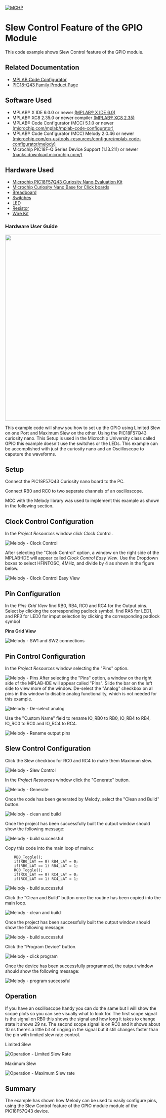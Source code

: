 <!-- Please do not change this logo with link -->

[![MCHP](images/microchip.png)](https://www.microchip.com)

# Slew Control Feature of the GPIO Module

This code example shows Slew Control feature of the GPIO module.

## Related Documentation

- [MPLAB Code Configurator](https://www.microchip.com/en-us/development-tools-tools-and-software/embedded-software-center/mplab-code-configurator)
- [PIC18-Q43 Family Product Page](https://www.microchip.com/en-us/products/microcontrollers-and-microprocessors/8-bit-mcus/pic-mcus/pic18-q43)
## Software Used


- MPLAB® X IDE 6.0.0 or newer [(MPLAB® X IDE 6.0)](https://www.microchip.com/en-us/development-tools-tools-and-software/mplab-x-ide?utm_source=GitHub&utm_medium=TextLink&utm_campaign=MCU8_MMTCha_MPAE_Examples&utm_content=pic18f57q43-cnano-slew-control-mplab-melody-github)
- MPLAB® XC8 2.35.0 or newer compiler [(MPLAB® XC8 2.35)](https://www.microchip.com/en-us/development-tools-tools-and-software/mplab-xc-compilers?utm_source=GitHub&utm_medium=TextLink&utm_campaign=MCU8_MMTCha_MPAE_Examples&utm_content=pic18f57q43-cnano-slew-control-mplab-melody-github)
- MPLAB® Code Configurator (MCC) 5.1.0 or newer [(microchip.com/mplab/mplab-code-configurator)](https://www.microchip.com/mplab/mplab-code-configurator)
- MPLAB® Code Configurator (MCC) Melody 2.0.46 or newer [(microchip.com/en-us/tools-resources/configure/mplab-code-configurator/melody)](https://www.microchip.com/en-us/tools-resources/configure/mplab-code-configurator/melody)
- Microchip PIC18F-Q Series Device Support (1.13.211) or newer [(packs.download.microchip.com/)](https://packs.download.microchip.com/)

## Hardware Used

- [Microchip PIC18F57Q43 Curiosity Nano Evaluation Kit](https://www.microchip.com/developmenttools/ProductDetails/DM164150)
- [Microchip Curiosity Nano Base for Click boards](https://www.microchip.com/developmenttools/ProductDetails/AC164162)
- [Breadboard](https://www.mouser.com/ProductDetail/426-FIT0008)
- [Switches](https://www.mouser.com/ProductDetail/506-FSM2JRT)
- [LED](https://www.mouser.com/ProductDetail/941-C5SMFRJECT0W0BB2)
- [Resistor](https://www.mouser.com/ProductDetail/603-CFR-25JB-52-330R)
- [Wire Kit](https://www.mouser.com/ProductDetail/424-WIRE-KIT)

### Hardware User Guide
<img src="images/gpio_setup.png" width="600"/></a>

This example code will show you how to set up the GPIO using Limited Slew on one Port and Maximum Slew on the other. Using the  PIC18F57Q43 curiosity nano. This Setup is used in the Microchip University class called GPIO this example doesn't use the switches or the LEDs.  This example can be accomplished with just the curiosity nano and an Oscilloscope to caputure the waveforms.

## Setup

Connect the PIC18F57Q43 Curiosity nano board to the PC.

Connect RB0 and RC0 to two seperate channels of an oscilloscope.

MCC with the Melody library was used to implement this example as shown in the following section.
## Clock Control Configuration
In the *Project Resources* window click Clock Control. 

![Melody - Clock Control](images/src_clock_control.png)


After selecting the "Clock Control" option, a window on the right side of the MPLAB-IDE will appear called *Clock Control Easy View*. Use the Dropdown boxes to select HFINTOSC, 4MHz, and divide by 4 as shown in the figure below.

![Melody - Clock Control Easy View](images/src_clock_control_easy_view.png)

## Pin Configuration
In the *Pins Grid View* find RB0, RB4, RC0 and RC4 for the Output pins. Select by clicking the corresponding padlock symbol. find RA5 for LED1, and RF3 for LED0 for imput selection by clicking the corresponding padlock symbol

**Pins Grid View**

![Melody - SW1 and SW2 connections](images/src_pin_selection.png)

## Pin Control Configuration
In the *Project Resources* window selecting the "Pins" option.

![Melody - Pins ](images/src_pins.png)
After selecting the "Pins" option, a window on the right side of the MPLAB-IDE will appear called "Pins". Slide the bar on the left side to view more of the window.
De-select the "Analog" checkbox on all pins in this window to disable analog functionality, which is not needed for this example. 

![Melody - De-select analog](images/src_deselect_analog.png)

Use the "Custom Name" field to rename IO_RB0 to RB0, IO_RB4 to RB4, IO_RC0 to RC0 and IO_RC4 to RC4.

![Melody - Rename output pins](images/src_rename_pins.png)
## Slew Control Configuration
Click the Slew checkbox for RC0 and RC4 to make them Maximum slew. 

![Melody - Slew Control](images/src_deselect_slew_portc.png)

In the *Project Resources* window click the "Generate" button.

![Melody - Generate](images/src_click_generate.png)

Once the code has been generated by Melody, select the "Clean and Build" button.

![Melody - clean and build](images/src_click_clean_and_build.png)

Once the project has been successfully built the output window should show the following message:

![Melody - build successful](images/src_build_successful.png)

Copy this code into the main loop of main.c


        RB0_Toggle();
        if(RB0_LAT == 0) RB4_LAT = 0;
        if(RB0_LAT == 1) RB4_LAT = 1;
        RC0_Toggle();
        if(RC0_LAT == 0) RC4_LAT = 0;
        if(RC0_LAT == 1) RC4_LAT = 1;

![Melody - build successful](images/src_main_code.png)

Click the "Clean and Build" button once the routine has been copied into the main loop.

![Melody - clean and build](images/src_click_clean_and_build.png)

Once the project has been successfully built the output window should show the following message:

![Melody - build successful](images/src_build_successful.png)

Click the "Program Device" button.

![Melody - click program](images/src_click_program.png)

Once the device has been successfully programmed, the output window should show the following message:

![Melody - program successful](images/src_program_successful.png)
## Operation

If you have an oscilloscope handy you can do the same but I will show the scope plots so you can see visually what to look for.
The first scope signal is the signal on RB0 this shows the signal and how long it takes to change state it shows 29 ns. The second scope signal is on RC0 and it shows about 10 ns there’s a little bit of ringing in the signal but it still changes faster than the pin with limited slew rate control.

Limited Slew

![Operation - Limited Slew Rate](images/limited_slew_rate.png)

Maximum Slew

![Operation - Maximum Slew rate](images/maximum_slew_rate.png)

## Summary

The example has shown how Melody can be used to easily configure pins, using the Slew Control feature of the GPIO module module of the PIC18F57Q43 device.